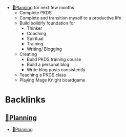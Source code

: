 - [📅Planning](<📅Planning.md>) for next few months
    - Complete PKDS
    - Complete and transition myself to a productive life
    - Build solidify foundation for
        - Thinker
        - Coaching
        - Spiritual
        - Training
        - Writing/ Blogging
    - Creating
        - Build PKDS training course
        - Build a personal blog
        - Write blog posts consistently
    - Teaching a PKDS class
    - Playing Mage Knight boardgame

# Backlinks
## [📅Planning](<📅Planning.md>)
- [📅Planning](<📅Planning.md>)

